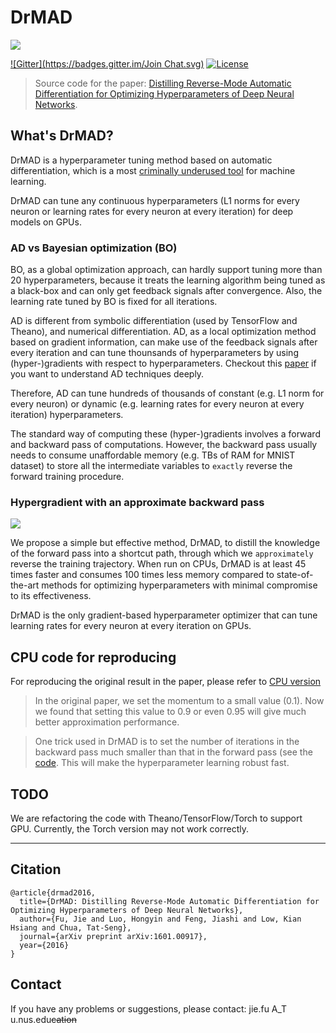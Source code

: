 # DrMAD

![](https://github.com/bigaidream-projects/drmad/blob/master/docs/shortcut.jpg)

[![Gitter](https://badges.gitter.im/Join Chat.svg)](https://gitter.im/bigaidream/drmad?utm_source=badge&utm_medium=badge&utm_campaign=pr-badge&utm_content=badge)
[![License](http://img.shields.io/badge/license-MIT-brightgreen.svg?style=flat)](LICENSE)

> Source code for the paper: [Distilling Reverse-Mode Automatic Differentiation for Optimizing Hyperparameters of Deep Neural Networks](http://arxiv.org/abs/1601.00917).

## What's DrMAD?

DrMAD is a hyperparameter tuning method based on automatic differentiation, which is a most [criminally underused tool](https://justindomke.wordpress.com/2009/02/17/automatic-differentiation-the-most-criminally-underused-tool-in-the-potential-machine-learning-toolbox/) for machine learning.

DrMAD can tune any continuous hyperparameters (L1 norms for every neuron or learning rates for every neuron at every iteration) for deep models on GPUs.

### AD vs Bayesian optimization (BO)

BO, as a global optimization approach, can hardly support tuning more than 20 hyperparameters, because it treats the learning algorithm being tuned as a black-box and can only get feedback signals after convergence. Also, the learning rate tuned by BO is fixed for all iterations.

AD is different from symbolic differentiation (used by TensorFlow and Theano), and numerical differentiation. AD, as a local optimization method based on gradient information, can make use of the feedback signals after every iteration and can tune thounsands of hyperparameters by using (hyper-)gradients with respect to hyperparameters. Checkout this [paper](https://arxiv.org/abs/1502.05767) if you want to understand AD techniques deeply.

Therefore, AD can tune hundreds of thousands of constant (e.g. L1 norm for every neuron) or dynamic (e.g. learning rates for every neuron at every iteration) hyperparameters.

The standard way of computing these (hyper-)gradients involves a forward and backward pass of computations. However, the backward pass usually needs to consume unaffordable memory (e.g. TBs of RAM for MNIST dataset) to store all the intermediate variables to `exactly` reverse the forward training procedure.

### Hypergradient with an approximate backward pass

![](https://github.com/bigaidream-projects/drmad/blob/master/docs/fig.jpg)


We propose a simple but effective method, DrMAD, to distill the knowledge of the forward pass into a shortcut path, through which we `approximately` reverse the training trajectory. When run on CPUs, DrMAD is at least 45 times faster and consumes 100 times less memory compared to state-of-the-art methods for optimizing hyperparameters with minimal compromise to its effectiveness.

DrMAD is the only gradient-based hyperparameter optimizer that can tune learning rates for every neuron at every iteration on GPUs.

## CPU code for reproducing

For reproducing the original result in the paper, please refer to [CPU version](https://github.com/bigaidream-projects/drmad/tree/master/cpu_ver)

> In the original paper, we set the momentum to a small value (0.1). Now we found that setting this value to 0.9 or even 0.95 will give much better approximation performance. 

> One trick used in DrMAD is to set the number of iterations in the backward pass much smaller than that in the forward pass (see the [code](https://github.com/bigaidream-projects/drmad/blob/master/cpu_ver/hypergrad/optimizers.py#L455). This will make the hyperparameter learning robust fast. 

## TODO

We are refactoring the code with Theano/TensorFlow/Torch to support GPU. Currently, the Torch version may not work correctly. 

---

## Citation
```
@article{drmad2016,
  title={DrMAD: Distilling Reverse-Mode Automatic Differentiation for Optimizing Hyperparameters of Deep Neural Networks},
  author={Fu, Jie and Luo, Hongyin and Feng, Jiashi and Low, Kian Hsiang and Chua, Tat-Seng},
  journal={arXiv preprint arXiv:1601.00917},
  year={2016}
}

```

## Contact

If you have any problems or suggestions, please contact: jie.fu A_T u.nus.edu~~cation~~
